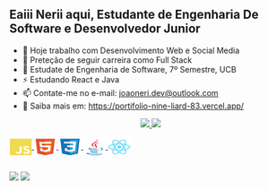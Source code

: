 ## Eaiii Nerii aqui, Estudante de Engenharia De Software e Desenvolvedor Junior 

- 🔭 Hoje trabalho com Desenvolvimento Web e Social Media   
- 💭 Preteção de seguir carreira como Full Stack 
- 🌱 Estudate de Engenharia de Software, 7º Semestre, UCB
- ⚡ Estudando React e Java
- 📫 Contate-me no e-mail: joaoneri.dev@outlook.com
- 📒 Saiba mais em: https://portifolio-nine-liard-83.vercel.app/

<div align="center">
  <a href="https://github.com/JoaoSNeri">
  <img height="185em" src="https://github-readme-stats.vercel.app/api?username=JoaoSNeri&show_icons=true&theme=radical&include_all_commits=true&count_private=true"/>
  <img height="185em" src="https://github-readme-stats.vercel.app/api/top-langs/?username=JoaoSNeri&layout=compact&langs_count=7&theme=radical"/>
</div>
  
  <div style="display: inline_block"><br>
  <img align="center" alt="Rafa-Js" height="30" width="40" src="https://raw.githubusercontent.com/devicons/devicon/master/icons/javascript/javascript-plain.svg">
  <img align="center" alt="Rafa-HTML" height="30" width="40" src="https://raw.githubusercontent.com/devicons/devicon/master/icons/html5/html5-original.svg">
  <img align="center" alt="Rafa-CSS" height="30" width="40" src="https://raw.githubusercontent.com/devicons/devicon/master/icons/css3/css3-original.svg">
  <img align="center" alt="hrs-Java" height="30" width="40" src="https://raw.githubusercontent.com/devicons/devicon/master/icons/java/java-original.svg">
  <img align="center" alt="hrs-react" height="30" width="40" src="https://raw.githubusercontent.com/devicons/devicon/master/icons/react/react-original.svg">
</div>
  
  ##
 
<div> 
  <a href="https://instagram.com/joaosneri_" target="_blank"><img src="https://img.shields.io/badge/-Instagram-%23E4405F?style=for-the-badge&logo=instagram&logoColor=white" target="_blank"></a>
  <a href = "mailto:joaoneri.dev@outlook.com"><img src="https://img.shields.io/badge/-Gmail-%23333?style=for-the-badge&logo=gmail&logoColor=white" target="_blank"></a>
</div>

